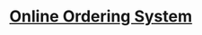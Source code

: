 # [Online Ordering System](https://www.sourcecodester.com/php/12978/online-ordering-system-phpmysqli.html)
